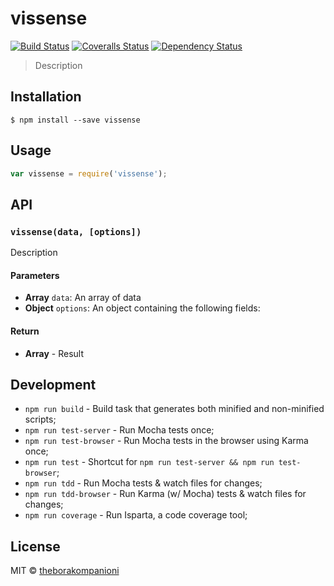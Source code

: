 # vissense
[![Build Status][travis-image]][travis-url]
[![Coveralls Status][coveralls-image]][coveralls-url]
[![Dependency Status][depstat-image]][depstat-url]

> Description

## Installation

```
$ npm install --save vissense
```

## Usage
```js
var vissense = require('vissense');
```

## API

### `vissense(data, [options])`
Description

#### Parameters
- **Array** `data`: An array of data
- **Object** `options`: An object containing the following fields:

#### Return
- **Array** - Result

## Development
- `npm run build` - Build task that generates both minified and non-minified scripts;
- `npm run test-server` - Run Mocha tests once;
- `npm run test-browser` - Run Mocha tests in the browser using Karma once;
- `npm run test` - Shortcut for `npm run test-server && npm run test-browser`;
- `npm run tdd` - Run Mocha tests & watch files for changes;
- `npm run tdd-browser` - Run Karma (w/ Mocha) tests & watch files for changes;
- `npm run coverage` - Run Isparta, a code coverage tool;

## License
MIT © [theborakompanioni](http://github.com/theborakompanioni)

[travis-url]: https://travis-ci.org/theborakompanioni/vissense
[travis-image]: https://img.shields.io/travis/theborakompanioni/vissense.svg?style=flat-square

[coveralls-url]: https://coveralls.io/r/theborakompanioni/vissense
[coveralls-image]: https://img.shields.io/coveralls/theborakompanioni/vissense.svg?style=flat-square

[depstat-url]: https://david-dm.org/theborakompanioni/vissense
[depstat-image]: https://david-dm.org/theborakompanioni/vissense.svg?style=flat-square
